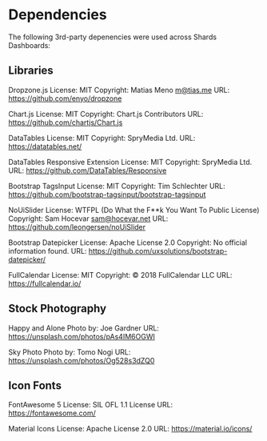 # Dependencies

The following 3rd-party depenencies were used across Shards Dashboards:

## Libraries

Dropzone.js
License: MIT
Copyright: Matias Meno <m@tias.me>
URL: https://github.com/enyo/dropzone

Chart.js
License: MIT
Copyright: Chart.js Contributors
URL: https://github.com/chartjs/Chart.js

DataTables
License: MIT
Copyright: SpryMedia Ltd.
URL: https://datatables.net/

DataTables Responsive Extension
License: MIT
Copyright: SpryMedia Ltd.
URL: https://github.com/DataTables/Responsive

Bootstrap TagsInput
License: MIT
Copyright: Tim Schlechter
URL: https://github.com/bootstrap-tagsinput/bootstrap-tagsinput

NoUiSlider
License: WTFPL (Do What the F**k You Want To Public License)
Copyright: Sam Hocevar <sam@hocevar.net>
URL: https://github.com/leongersen/noUiSlider

Bootstrap Datepicker
License: Apache License 2.0
Copyright: No official information found.
URL: https://github.com/uxsolutions/bootstrap-datepicker/

FullCalendar
License: MIT
Copyright: © 2018 FullCalendar LLC
URL: https://fullcalendar.io/

## Stock Photography

Happy and Alone
Photo by: Joe Gardner
URL: https://unsplash.com/photos/pAs4IM6OGWI

Sky Photo
Photo by: Tomo Nogi
URL: https://unsplash.com/photos/Og528s3dZQ0


## Icon Fonts

FontAwesome 5
License: SIL OFL 1.1 License
URL: https://fontawesome.com/

Material Icons
License: Apache License 2.0
URL: https://material.io/icons/
